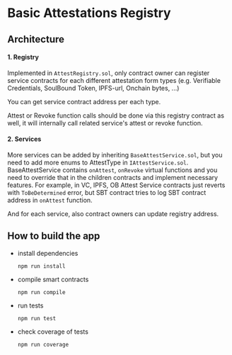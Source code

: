 # Basic Attestations Registry

## Architecture

#### 1. Registry

Implemented in `AttestRegistry.sol`, only contract owner can register service contracts for each different attestation form types (e.g. Verifiable Credentials, SoulBound Token, IPFS-url, Onchain bytes, ...)

You can get service contract address per each type.

Attest or Revoke function calls should be done via this registry contract as well, it will internally call related service's attest or revoke function.

#### 2. Services

More services can be added by inheriting `BaseAttestService.sol`, but you need to add more enums to AttestType in `IAttestService.sol`.
BaseAttestService contains `onAttest`, `onRevoke` virtual functions and you need to override that in the children contracts and implement necessary features.
For example, in VC, IPFS, OB Attest Service contracts just reverts with `ToBeDetermined` error, but SBT contract tries to log SBT contract address in `onAttest` function.

And for each service, also contract owners can update registry address.

## How to build the app

- install dependencies

  `npm run install`

- compile smart contracts

  `npm run compile`

- run tests

  `npm run test`

- check coverage of tests

  `npm run coverage`
